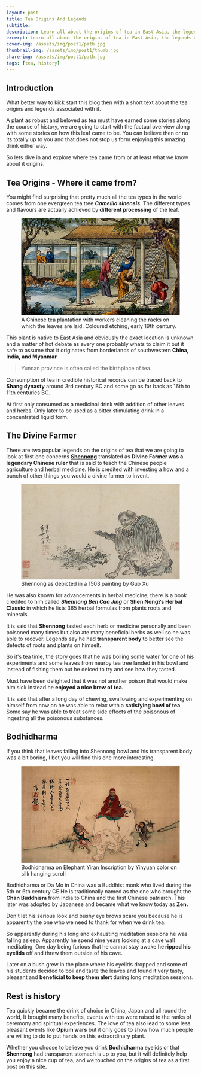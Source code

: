 ```yaml
---
layout: post
title: Tea Origins And Legends
subtitle: 
description: Learn all about the origins of tea in East Asia, the legends of the Divine Farmer and Bodhidharma and be prepared to fall in love with tea.
excerpt: Learn all about the origins of tea in East Asia, the legends of the Divine Farmer and Bodhidharma and be prepared to fall in love with tea.
cover-img: /assets/img/post1/path.jpg
thumbnail-img: /assets/img/post1/thumb.jpg
share-img: /assets/img/post1/path.jpg
tags: [tea, history]
---
```


<h2 class="wp-block-heading">Introduction</h2>
<p>What better way to kick start this blog then with a short text about the tea origins and legends associated with it. </p>

<p>A plant as robust and beloved as tea must have earned some stories along the course of history, we are going to start with the factual overview along with some stories on how this leaf came to be. You can believe then or no its totally up to you and that does not stop us form enjoying this amazing drink either way. </p>

<p>So lets dive in and explore where tea came from or at least what we know about it origins.</p>

<h2 class="wp-block-heading">Tea Origins - Where it came from?</h2>

<p>You might find surprising that pretty much all the tea types in the world comes from one evergreen tea tree <em><strong>Camellia sinensis</strong></em>. The different types and flavours are actually achieved by <strong>different processing</strong> of the leaf. </p>

<div class="figcaption">

<figure class="wp-block-image aligncenter size-full">
<img src="/assets/img/post1/1.jpg" alt="Tea Origins - A Chinese tea plantation" class="wp-image-44"/>
<figcaption class="wp-element-caption">A Chinese tea plantation with workers cleaning the racks on which the leaves are laid. Coloured etching, early 19th century.</figcaption>
</figure>

</div>
<p>This plant is native to East Asia and obviously the exact location is unknown and a matter of hot debate as every one probably whats to claim it but it safe to assume that it originates from  borderlands of southwestern<strong> China, India, and Myanmar</strong></p>

<blockquote class="wp-block-quote">
<p>Yunnan province is often called the birthplace of tea.</p>
</blockquote>

<p>Consumption of tea in credible historical records can be traced back to <strong>Shang dynasty</strong> around 3rd century BC and some go as far back as 16th to 11th centuries BC.</p>

<p>At first only consumed as a medicinal drink with addition of other leaves and herbs. Only later to be used as a bitter stimulating drink in a concentrated liquid form.</p>

<h2 class="wp-block-heading">The Divine Farmer</h2>

<p>There are two popular legends on the origins of tea that we are going to look at first one concerns  <strong><a href="https://en.wikipedia.org/wiki/Shennong">Shennong</a></strong>&nbsp;translated as <strong>Divine Farmer was a legendary Chinese ruler</strong> that is said to teach the Chinese people agriculture and herbal medicine. He is credited with investing a how and a bunch of other things you would a divine farmer to invent. </p>
<div class="figcaption">

<figure class=""><img src="/assets/img/post1/2.jpg" alt="Shennong as depicted in a 1503 painting
by Guo Xu" class=""/><figcaption class="">Shennong as depicted in a 1503 painting by Guo Xu</figcaption></figure>
</div>
<p>He was also known for advancements in herbal medicine, there is a book credited to him called <em><strong>Shennong Ben Cao Jing</strong></em>  or  <strong>Shen Nong?s Herbal Classic</strong> in which he lists 365 herbal formulas from plants roots and minerals.</p>

<p>It is said that <strong>Shennong</strong> tasted each herb or medicine personally and been poisoned many times but also ate many beneficial herbs as well so he was able to recover. Legends say he had <strong>transparent body</strong> to better see the defects of roots and plants on himself.</p>

<p>So it's tea time, the story goes that he was boiling some water for one of his experiments and some leaves from nearby tea tree landed in his bowl and instead of fishing them out he deiced to try and see how they tasted.  </p>

<p>Must have been delighted that it was not another poison that would make him sick instead he <strong>enjoyed a nice brew of tea.</strong></p>

<p>It is said that after a long day of chewing, swallowing and experimenting on himself from now on he was able to relax with a <strong>satisfying bowl of tea</strong>. Some say he was able to treat some side effects of the poisonous of ingesting all the poisonous substances. </p>

<h2 class="wp-block-heading">Bodhidharma</h2>

<p>If you think that leaves falling into Shennong bowl and his transparent body was a bit boring, I bet you will find this one more interesting.</p>
<div class="figcaption">

<figure class="wp-block-image aligncenter size-full"><img src="/assets/img/post1/3.jpg" alt="Bodhidharma on Elephant Yiran Inscription by Yinyuan color on silk hanging scroll" class="wp-image-40"/><figcaption class="wp-element-caption">Bodhidharma on Elephant Yiran Inscription by Yinyuan color on silk hanging scroll</figcaption></figure>
</div>
<p>Bodhidharma or Da Mo in China was a Buddhist monk who lived during the 5th or 6th century CE  He is traditionally named as the one who brought the <strong>Chan Buddhism</strong> from India to China and the first Chinese patriarch. This later was adopted by Japanese and became what we know today as <strong>Zen.</strong></p>

<p>Don't let his serious look and bushy eye brows scare you because he is apparently the one who we need to thank for when we drink tea.</p>

<p>So apparently during his long and exhausting meditation sessions he was falling asleep. Apparently he spend nine years looking at a cave wall meditating. One day being furious that he cannot stay awake he<strong> ripped his eyelids</strong> off and threw them outside of his cave.</p>

<p>Later on a bush grew in the place where his eyelids dropped and some of his students decided to boil and taste the leaves and found it very tasty, pleasant and <strong>beneficial to keep them alert </strong>during long meditation sessions.</p>

<h2 class="wp-block-heading">Rest is history</h2>

<p>Tea quickly became the drink of choice in China, Japan and all round the world, It brought many benefits, events with tea were raised to the ranks of ceremony and spiritual experiences. The love of tea also lead to some less pleasant events like <strong>Opium wars</strong> but it only goes to show how much people are willing to do to put hands on this extraordinary plant.</p>

<p>Whether you choose to believe you drink <strong>Bodhidharma</strong> eyelids or that <strong>Shennong</strong> had transparent stomach is up to you, but it will definitely help you enjoy a nice cup of tea, and we touched on the origins of tea as a first post on this site.</p>
